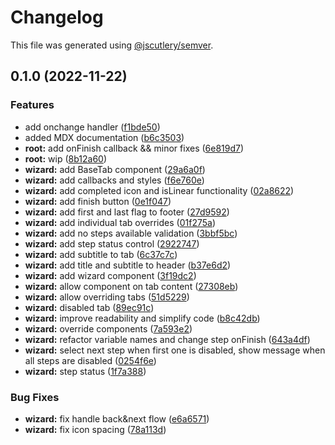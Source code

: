 # Changelog

This file was generated using [@jscutlery/semver](https://github.com/jscutlery/semver).

## 0.1.0 (2022-11-22)


### Features

* add onchange handler ([f1bde50](https://github.com/Novatics/novatics/commit/f1bde50487c3471496b7ba93aef2524f6b95f3b5))
* added MDX documentation ([b6c3503](https://github.com/Novatics/novatics/commit/b6c3503df3a18e6f1441d8c30e8059478114d6af))
* **root:** add onFinish callback && minor fixes ([6e819d7](https://github.com/Novatics/novatics/commit/6e819d7cd7b31615e39224c41867a8da390fef11))
* **root:** wip ([8b12a60](https://github.com/Novatics/novatics/commit/8b12a60b31b40a5a05fbc6c714a4692d2eed1eea))
* **wizard:** add BaseTab component ([29a6a0f](https://github.com/Novatics/novatics/commit/29a6a0f4f045e027bac73e6b81c7177a48893e5c))
* **wizard:** add callbacks and styles ([f6e760e](https://github.com/Novatics/novatics/commit/f6e760e256e90066dd40399e94ee1a31edd9d095))
* **wizard:** add completed icon and isLinear functionality ([02a8622](https://github.com/Novatics/novatics/commit/02a8622ebaf791a7f4bfdd7116327c9582f209b2))
* **wizard:** add finish button ([0e1f047](https://github.com/Novatics/novatics/commit/0e1f04717026ec660b9ab83ecea8ca42b32a948c))
* **wizard:** add first and last flag to footer ([27d9592](https://github.com/Novatics/novatics/commit/27d959215290a8924b89a6fbeccf7bf90c16ae70))
* **wizard:** add individual tab overrides ([01f275a](https://github.com/Novatics/novatics/commit/01f275a4b23d4d3d65c132a3129acdb1099e42aa))
* **wizard:** add no steps available validation ([3bbf5bc](https://github.com/Novatics/novatics/commit/3bbf5bcedaccaf2fe7e04addad999466ec734f62))
* **wizard:** add step status control ([2922747](https://github.com/Novatics/novatics/commit/29227471ee8712a34571f05dd228bc3834a62bd7))
* **wizard:** add subtitle to tab ([6c37c7c](https://github.com/Novatics/novatics/commit/6c37c7c2241818c2bc3a4a67933cac82c9630c2c))
* **wizard:** add title and subtitle to header ([b37e6d2](https://github.com/Novatics/novatics/commit/b37e6d2b0082150ff0173736e2a0e1fc187b19c7))
* **wizard:** add wizard component ([3f19dc2](https://github.com/Novatics/novatics/commit/3f19dc206bd5c05f8d3d4fcbe84f3e74815692ec))
* **wizard:** allow component on tab content ([27308eb](https://github.com/Novatics/novatics/commit/27308ebc38a895dd6fc8e216a84920cd0bef47e3))
* **wizard:** allow overriding tabs ([51d5229](https://github.com/Novatics/novatics/commit/51d5229b2374f2a7905e23f69f72c555b34d6855))
* **wizard:** disabled tab ([89ec91c](https://github.com/Novatics/novatics/commit/89ec91c20de05d9ae6943c0095f8d3b9024d03ce))
* **wizard:** improve readability and simplify code ([b8c42db](https://github.com/Novatics/novatics/commit/b8c42db5cad5c8d49c3072e0dd9b433eba27dd30))
* **wizard:** override components ([7a593e2](https://github.com/Novatics/novatics/commit/7a593e2e21303baadd198fb9ad45b8846b60ba6e))
* **wizard:** refactor variable names and change step onFinish ([643a4df](https://github.com/Novatics/novatics/commit/643a4df0760987d9629ca4719a261b71f24fb4a1))
* **wizard:** select next step when first one is disabled, show message when all steps are disabled ([0254f6e](https://github.com/Novatics/novatics/commit/0254f6e4b06200ff2776caf1f7fc9ef27dcfabdc))
* **wizard:** step status ([1f7a388](https://github.com/Novatics/novatics/commit/1f7a388408dfce2ab28845c16ff627babddc4f1d))


### Bug Fixes

* **wizard:** fix handle back&next flow ([e6a6571](https://github.com/Novatics/novatics/commit/e6a65719616d26cb1f689268774a1d54a84b81a0))
* **wizard:** fix icon spacing ([78a113d](https://github.com/Novatics/novatics/commit/78a113ddf25c3f62c4e9e2d80e3f1c1f4f5dd282))
